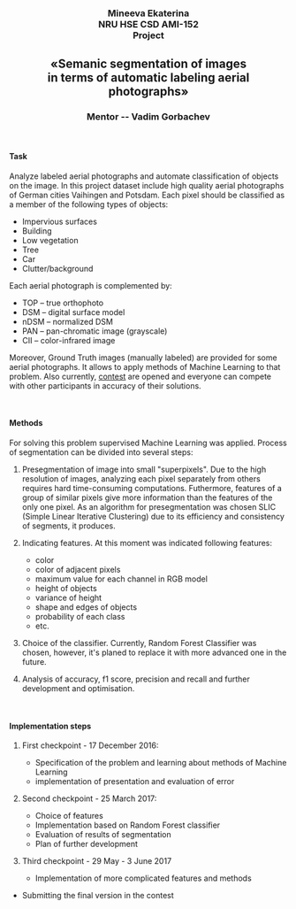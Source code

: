 <h3 align="center">
Mineeva Ekaterina  <br />
NRU HSE CSD AMI-152 <br />
Project  <br />
</h3>
<h2 align="center">
«Semanic segmentation of images  <br />
in terms of automatic labeling aerial photographs»  <br />
</h2>
<h3 align="center">
Mentor -- Vadim Gorbachev
</h3>
 <br />

#### Task

Analyze labeled aerial photographs and automate classification of objects on the image. 
In this project dataset include high quality aerial photographs of German cities Vaihingen and Potsdam. Each pixel should be classified as a member of the following types of objects:


* Impervious surfaces
* Building
* Low vegetation
* Tree
* Car
* Clutter/background

Each aerial photograph is complemented by: 


* TOP – true orthophoto
* DSM – digital surface model
* nDSM – normalized DSM
* PAN – pan-chromatic image (grayscale)
* CII – color-infrared image 


Moreover, Ground Truth images (manually labeled) are provided for some aerial photographs. It allows to apply methods of Machine Learning to that problem. Also currently, [contest](http://www2.isprs.org/commissions/comm3/wg4/semantic-labeling.html) are opened and everyone can compete with other participants in accuracy of their solutions.

 <br />

#### Methods

For solving this problem supervised Machine Learning was applied. Process of segmentation can be divided into several steps:

1. Presegmentation of image into small "superpixels".
Due to the high resolution of images, analyzing each pixel separately from others requires hard time-consuming computations. Futhermore, features of a group of similar pixels give more information than the features of the only one pixel. As an algorithm for presegmentation was chosen SLIC (Simple Linear Iterative Clustering) due to its efficiency and consistency of segments, it produces.

2. Indicating features.
At this moment was indicated following features:
    * color
    * color of adjacent pixels
    * maximum value for each channel in RGB model
    * height of objects
    * variance of height
    * shape and edges of objects
    * probability of each class 
    * etc.

3. Choice of the classifier.
Currently, Random Forest Classifier was chosen, however, it's planed to replace it with more advanced one in the future.

4. Analysis of accuracy, f1 score, precision and recall and further development and optimisation.

 <br />

#### Implementation steps

1. First checkpoint - 17 December 2016:
    * Specification of the problem and learning about methods of Machine Learning
    * implementation of presentation and evaluation of error

2. Second checkpoint - 25 March 2017:
    * Choice of features 
    * Implementation based on Random Forest classifier
    * Evaluation of results of segmentation
    * Plan of further development

3. Third checkpoint - 29 May - 3 June 2017
    * Implementation of more complicated features and methods 
* Submitting the final version in the contest
